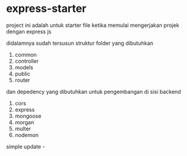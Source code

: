 # express-starter

project ini adalah untuk starter file ketika memulai mengerjakan projek dengan express js

didalamnya sudah tersusun struktur folder yang dibutuhkan 
 1. common
 2. controller
 3. models
 4. public
 5. router

dan depedency yang dibutuhkan untuk pengembangan di sisi backend

 1. cors
 2. express
 3. mongoose
 4. morgan
 5. multer
 6. nodemon


simple update - 
